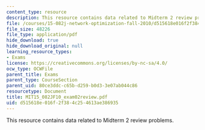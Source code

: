 ```yaml
---
content_type: resource
description: This resource contains data related to Midterm 2 review problems.
file: /courses/15-082j-network-optimization-fall-2010/d515618e016f2f384c254613ae386935_MIT15_082JF10_exam02review.pdf
file_size: 48226
file_type: application/pdf
hide_download: true
hide_download_original: null
learning_resource_types:
- Exams
license: https://creativecommons.org/licenses/by-nc-sa/4.0/
ocw_type: OCWFile
parent_title: Exams
parent_type: CourseSection
parent_uid: 80ce3ddc-c65b-d259-b0d3-3e07ab044c86
resourcetype: Document
title: MIT15_082JF10_exam02review.pdf
uid: d515618e-016f-2f38-4c25-4613ae386935
---
```

This resource contains data related to Midterm 2 review problems.